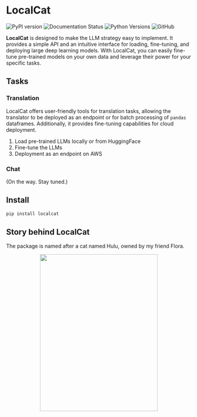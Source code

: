 # LocalCat

![PyPI version](https://badge.fury.io/py/localcat.svg)
![Documentation Status](https://readthedocs.org/projects/localcat/badge/?version=latest)
![Python Versions](https://img.shields.io/pypi/pyversions/localcat.svg)
![GitHub](https://img.shields.io/github/license/ewen2015/localcat)

**LocalCat** is designed to make the LLM strategy easy to implement. It provides a simple API and an intuitive interface for loading, fine-tuning, and deploying large deep learning models. With LocalCat, you can easily fine-tune pre-trained models on your own data and leverage their power for your specific tasks.

## Tasks
### Translation
LocalCat offers user-friendly tools for translation tasks, allowing the translator to be deployed as an endpoint or for batch processing of `pandas` dataframes. Additionally, it provides fine-tuning capabilities for cloud deployment. 

1. Load pre-trained LLMs locally or from HuggingFace
2. Fine-tune the LLMs
3. Deployment as an endpoint on AWS

### Chat
(On the way. Stay tuned.)

## Install
```python
pip install localcat
```

## Story behind LocalCat

The package is named after a cat named Hulu, owned by my friend Flora.

<p align="center">
<img width="320" height="426.7" src="https://github.com/Ewen2015/LocalCat/blob/main/images/hulu.jpg">
</p>